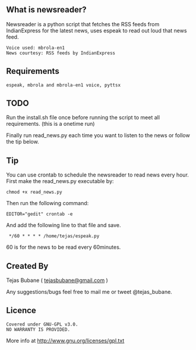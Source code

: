 ## What is newsreader? ##

Newsreader is a python script that fetches the RSS feeds from
IndianExpress for the latest news, uses espeak to read out loud that news feed.


    Voice used: mbrola-en1
    News courtesy: RSS feeds by IndianExpress


## Requirements ##

    espeak, mbrola and mbrola-en1 voice, pyttsx


## TODO ##

Run the install.sh file once before running the script to meet all
requirements. (this is a onetime run)

Finally run read_news.py each time you want to listen to the news or
follow the tip below.


## Tip ##

You can use crontab to schedule the newsreader to read news every hour.
First make the read_news.py executable by:

    chmod +x read_news.py

Then run the following command:

    EDITOR="gedit" crontab -e

And add the following line to that file and save.

     */60 * * * * /home/tejas/espeak.py

60 is for the news to be read every 60minutes.


## Created By ##

Tejas Bubane ( tejasbubane@gmail.com )

Any suggestions/bugs feel free to mail me or tweet @tejas_bubane.


## Licence ##

    Covered under GNU-GPL v3.0.
    NO WARRANTY IS PROVIDED.

More info at http://www.gnu.org/licenses/gpl.txt
